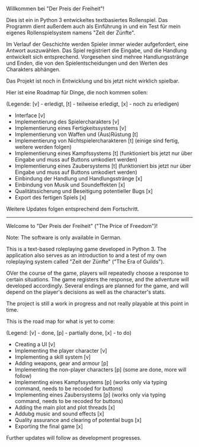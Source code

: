 Willkommen bei "Der Preis der Freiheit"!

Dies ist ein in Python 3 entwickeltes textbasiertes Rollenspiel. Das Programm dient außerdem auch als Einführung in und ein Test für mein eigenes Rollenspielsystem namens "Zeit der Zünfte".

Im Verlauf der Geschichte werden Spieler immer wieder aufgefordert, eine Antwort auszuwählen. Das Spiel registriert die Eingabe, und die Handlung entwickelt sich entsprechend.
Vorgesehen sind mehree Handlungsstränge und Enden, die von den Spielentscheidungen und den Werten des Charakters abhängen.

Das Projekt ist noch in Entwicklung und bis jetzt nicht wirklich spielbar.

Hier ist eine Roadmap für Dinge, die noch kommen sollen:

(Legende: [v] - erledigt, [t] - teilweise erledigt, [x] - noch zu erledigen)

 - Interface [v]
 - Implementierung des Spielercharakters [v]
 - Implementierung eines Fertigkeitssystems [v]
 - Implementierung von Waffen und (Aus)Rüstung [t]
 - Implementierung von Nichtspielercharakteren [t] (einige sind fertig, weitere werden folgen)
 - Implementierung eines Kampfssystems [t] (funktioniert bis jetzt nur über Eingabe und muss auf Buttons umkodiert werden)
 - Implementierung eines Zaubersystems [t] (funktioniert bis jetzt nur über Eingabe und muss auf Buttons umkodiert werden)
 - Einbindung der Handlung und Handlungsstränge [x]
 - Einbindung von Musik und Soundeffekten [x]
 - Qualitätssicherung und Beseitigung potentieller Bugs [x]
 - Export des fertigen Spiels [x]

Weitere Updates folgen entsprechend dem Fortschritt.

_______________________________________________

Welcome to "Der Preis der Freiheit" ("The Price of Freedom")!

Note: The software is only available in German.

This is a text-based roleplaying game developed in Python 3. The application also serves as an introduction to and a test of my own roleplaying system called "Zeit der Zünfte" ("The Era of Guilds").

OVer the course of the game, players will repeatedly choose a response to certain situations. The game registers the response, and the adventure will developed accordingly.
Several endings are planned for the game, and will depend on the player's decisions as well as the character's stats.

The project is still a work in progress and not really playable at this point in time.

This is the road map for what is yet to come:

(Legend: [v] - done, [p] - partially done, [x] - to do)

 - Creating a UI [v]
 - Implementing the player character [v]
 - Implementing a skill system [v]
 - Adding weapons, gear and armour [p]
 - Implementing the non-player characters [p] (some are done, more will follow)
 - Implementing eines Kampfssystems [p] (works only via typing command, needs to be recoded for buttons)
 - Implementing eines Zaubersystems [p] (works only via typing command, needs to be recoded for buttons)
 - Adding the main plot and plot threads [x]
 - Addubg music and sound effects [x]
 - Quality assurance and clearing of potential bugs [x]
 - Exporting the final game [x]

Further updates will follow as development progresses.
